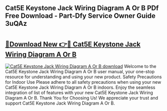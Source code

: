 ## Cat5E Keystone Jack Wiring Diagram A Or B PDf Free Download - Part-Dfy Service Owner Guide 3uQAz

# <h2><a href="http://dfl7ki.blite.top/?on=Cat5E+Keystone+Jack+Wiring+Diagram+A+Or+B">🔗Download New 👉🔴 Cat5E Keystone Jack Wiring Diagram A Or B</a></h2>

[![Cat5E Keystone Jack Wiring Diagram A Or B download](https://i.imgur.com/lujVjoI.png)](http://dfl7ki.blite.top/?on=Cat5E+Keystone+Jack+Wiring+Diagram+A+Or+B)
Welcome to the Cat5E Keystone Jack Wiring Diagram A Or B user manual, your one-stop resource for understanding and using your new product. Safety Precautions for Indoor Use Please adhere to all safety precautions when using your new Cat5E Keystone Jack Wiring Diagram A Or B indoors. Enjoy the seamless integration of list of features with your new Cat5E Keystone Jack Wiring Diagram A Or B. Thank You for Choosing Us! We appreciate your trust and support Cat5E Keystone Jack Wiring Diagram A Or B.
